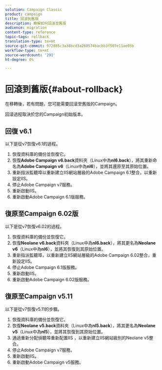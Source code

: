 ```yaml
---
solution: Campaign Classic
product: campaign
title: 回滾到舊版
description: 瞭解如何回滾至舊版
audience: migration
content-type: reference
topic-tags: rollback
translation-type: tm+mt
source-git-commit: 972885c3a38bcd3a260574bacbb3f507e11ae05b
workflow-type: tm+mt
source-wordcount: '291'
ht-degree: 0%

---
```



# 回滾到舊版{#about-rollback}

在移轉後，若有問題，您可能需要回滾至舊版的Campaign。

回滾過程取決於您的Campaign初始版本。

## 回復 v6.1

以下是從v7恢復v6.1的過程。

1. 恢復資料庫的備份並恢復它。
1. 恢復&#x200B;**Adobe Campaign v6.back**&#x200B;資料夾（Linux中為&#x200B;**nl6.back**），將其重新命名為&#x200B;**Adobe Campaign v6**（Linux中為&#x200B;**nl6**），並將其還原至其原始位置。
1. 重新指派監聽埠以重新建立IIS網站層級的Adobe Campaign 6.1整合，以重新設定IIS。
1. 停止Adobe Campaign v7服務。
1. 重新啟動IIS。
1. 重新啟動Adobe Campaign 6.1版服務。

## 復原至Campaign 6.02版

以下是從v7恢復v6.02的過程。

1. 恢復資料庫的備份並恢復它。
1. 恢復&#x200B;**Neolane v6.back**&#x200B;資料夾（Linux中為&#x200B;**nl6.back**），將其更名為&#x200B;**Neolane v6**（Linux中為&#x200B;**nl6**），並將其恢復到其原始位置。
1. 重新指派監聽埠，以重新建立IIS網站層級的Adobe Campaign 6.02整合，重新設定IIS。
1. 停止Adobe Campaign 6.1版服務。
1. 重新啟動IIS。
1. 重新啟動Adobe Campaign 6.02版服務。

## 復原至Campaign v5.11

以下是從v7恢復v5.11的步驟。

1. 恢復資料庫的備份並恢復它。
1. 恢復&#x200B;**Neolane v5.back**&#x200B;資料夾（Linux中為&#x200B;**nl5.back**），將其更名為&#x200B;**Neolane v5**（Linux中為&#x200B;**nl5**），並將其恢復到其原始位置。
1. 通過重新分配偵聽埠重新配置IIS ，以重新建立IIS網站級別的Neolane v5整合。
1. 停止Adobe Campaign v7服務。
1. 重新啟動IIS。
1. 重新啟動Adobe Campaign v5服務。
